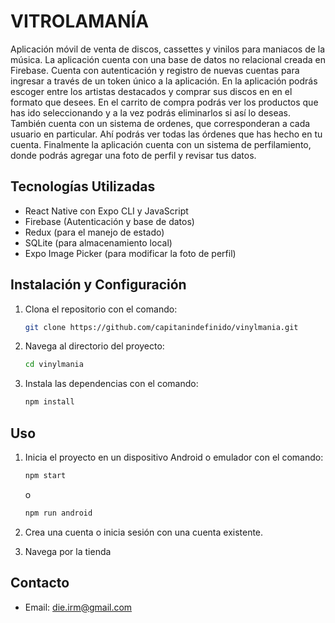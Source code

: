 # VITROLAMANÍA

Aplicación móvil de venta de discos, cassettes y vinilos para maniacos de la música. La aplicación cuenta con una base de datos no relacional creada en Firebase. Cuenta con autenticación y registro de nuevas cuentas para ingresar a través de un token único a la aplicación. En la aplicación podrás escoger entre los artistas destacados y comprar sus discos en en el formato que desees. En el carrito de compra podrás ver los productos que has ido seleccionando y a la vez podrás eliminarlos si así lo deseas. También cuenta con un sistema de ordenes, que corresponderan a cada usuario en particular. Ahí podrás ver todas las órdenes que has hecho en tu cuenta. Finalmente la aplicación cuenta con un sistema de perfilamiento, donde podrás agregar una foto de perfil y revisar tus datos.

## Tecnologías Utilizadas

- React Native con Expo CLI y JavaScript
- Firebase (Autenticación y base de datos)
- Redux (para el manejo de estado)
- SQLite (para almacenamiento local)
- Expo Image Picker (para modificar la foto de perfil)

## Instalación y Configuración

1. Clona el repositorio con el comando:
    ```sh
    git clone https://github.com/capitanindefinido/vinylmania.git
    ```

2. Navega al directorio del proyecto:
    ```sh
    cd vinylmania
    ```

3. Instala las dependencias con el comando:
    ```sh
    npm install
    ```

## Uso

1. Inicia el proyecto en un dispositivo Android o emulador con el comando:
    ```sh
    npm start
    ```
    o
    ```sh
    npm run android
    ```

2. Crea una cuenta o inicia sesión con una cuenta existente.

3. Navega por la tienda

## Contacto

- Email: [die.irm@gmail.com](mailto:die.irm@gmail.com)
